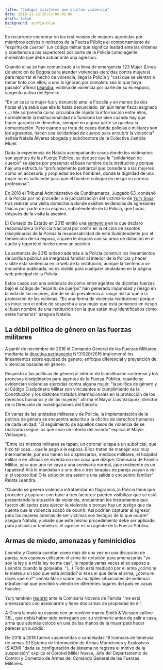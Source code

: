 ```yaml
---
title: "Códigos militares que ocultan violencia"
date: 2019-11-22T20:57:00-05:00
draft: false
background: surfie-blue
---
```


Es recurrente encontrar en los testimonios de mujeres agredidas por miembros activos o retirados de la Fuerza Pública el comportamiento de "espíritu de cuerpo" (un código militar que significa lealtad ante las órdenes y obediencia a los superiores) por parte de la Policía como agente inmediato que debe actuar ante una agresión.

Cuando ellas se han comunicado a la línea de emergencia 123 Mujer (Línea de atención de Bogotá para atender violencias ejercidas contra mujeres) para reportar el hecho de violencia, llega la Policía y "casi que se sientan a tomar tinto con ellos, a uno lo ignoran por completo sea lo que haya pasado"  afirma [Leandra](https://docs.google.com/document/d/1qapU4yoEDTSNCGhx3REsZR3gJVovwBXz7pemk328jw4/edit#), víctima de violencia por parte de su ex esposo, sargento activo del Ejército.

"En un caso la mujer fue y denunció ante la Fiscalía y en menos de dos horas él ya sabía que ella lo había denunciado, sin aún tener fiscal asignado (…) Me sorprendía como circulaba de rápido la información entre ellos, normalmente la institucionalidad no funciona tan bien cuando hay que hacer garantía de derechos, siempre en alguna parte se quiebra la comunicación. Pero cuando se trata de casos donde policías o militares son los agresores, hacen una solidaridad de cuerpo para encubrir la violencia" señala Natalia Álvarez abogada y subdirectora de la Colectiva Justicia Mujer.

Dada la experiencia de Natalia acompañando casos donde los victimarios son agentes de las Fuerza Pública, se deduce que la "solidaridad de cuerpo" se ejerce por preservar el buen nombre de la institución y porque hay una estructura "profundamente patriarcal que considera a las mujeres como un accesorio y propiedad de los hombres, donde la dignidad de una mujer no es suficiente para que el hombre coloque en riesgo su carrera profesional".

En 2018 el Tribunal Administrativo de Cundinamarca, Juzgado 63, condenó a la Policía por no proceder a la judicialización del victimario de [Yury Sosa](https://docs.google.com/document/d/1qapU4yoEDTSNCGhx3REsZR3gJVovwBXz7pemk328jw4/edit#heading=h.q2h9kr6np6lg) tras realizar una visita domiciliaria donde existían evidencias de agresiones físicas por parte de su esposo, subintendente de la Policía, que horas después de la visita la asesinó.

El Consejo de Estado en 2015 emitió una [sentencia](http://consejodeestado.gov.co/documentos/sentencias/17001233100020000118301.pdf) en la que declaró responsable a la Policía Nacional por omitir en la oficina de asuntos disciplinarios de la Policía la responsabilidad de este Subintendente por el feminicidio de su esposa, a quien le disparó con su arma de dotación en el cuello y reportó el hecho como un suicidio.

La sentencia de 2015 ordenó además a la Policía construir los lineamientos de política pública de integridad familiar al interior de la Policía y hacer visible esta sentencia en la web de la institución, aunque la sentencia se encuentra publicada, no es visible para cualquier ciudadano en la página web principal de la Policía.

Estos casos son una evidencia de cómo entre agentes de distintas fuerzas bajo el código de "espíritu de cuerpo" han generado impunidad y riesgo en la vida de las mujeres, donde se da prevalencia al rango militar que a la protección de las víctimas. "Es una forma de violencia institucional porque es mirar con el doble de sospecha a una mujer que está poniendo en riesgo el buen nombre de una institución con la que están muy identificados como seres humanos" asegura Natalia.

## La débil política de género en las fuerzas militares

A partir de noviembre de 2016 el Comando General de las Fuerzas Militares mediante la [directiva permanente](https://www.justiciamilitar.gov.co/irj/go/km/docs/Mindefensa/Documentos/descargas/Prensa/Documentos/politica_genero.pdf) N°01020/2016 implementó los lineamientos sobre equidad de género, enfoque diferencial y prevención de violencias basadas en género.

Respecto a las políticas de género al interior de la institución castrense y los procesos disciplinarios para agentes de la Fuerza Pública, cuando se evidencian violencias ejercidas contra alguna mujer, "la política de género y el Código Disciplinario Militar son vinculantes al cumplimiento de la Constitución y los distintos tratados internacionales en la protección de los derechos humanos y de las mujeres" afirma el Mayor Luis Vásquez, director de la Dirección de Investigaciones del Ejército.

En varias de las unidades militares y de Policía, la implementación de la política de género se encuentra  adscrita a la oficina de derechos humanos de cada unidad. "El seguimiento de aquellos casos de violencia de se realizarán según los que sean de interés del mando" explica el Mayor Velásquez.

"Entre los mismos militares se tapan, un coronel le tapa a un suboficial, que hizo tal cosa... que le pegó a la esposa. Ellos tratan de manejar eso muy internamente, por eso tienen los dispensarios, médicos militares, el hospital militar o en últimas se inventaron una cosa que dizque: Comisaría de Familia Militar, para que uno no vaya a una comisaría normal, ¡que realmente es un tapadero! Allá lo mandaban a uno dos o tres terapias de pareja ¡vayan a ver si el esposo iba! O la solución era asistir a una salida o encuentro familiar" Relata Leandra.

"Cuando se genera violencia intrafamiliar en flagrancia, la Policía tiene que proceder y capturar con base a tres factores: pueden visibilizar que se está presentando la situación de violencia, encuentran los instrumentos que fueron utilizados para ejercer la violencia o porque hay un testigo que da cuenta que la violencia acabó de ocurrir. Así podrían capturar al agresor, pero las mujeres además de ser víctimas son testigos de lo que ocurre" asegura Natalia, y añade que este mismo procedimiento debe ser aplicado para judicializar también si el agresor es un agente de la Fuerza Pública.

## Armas de miedo, amenazas y feminicidios

Leandra y Daniela cuentan como más de una vez en una discusión de pareja, sus esposos utilizaron el arma de dotación para amenazarlas "yo soy la ley y a mí la ley no me cae", le repetía varias veces el ex esposo a Leandra cuando la golpeaba. "(…) Todo está mediado por el arma ¿cómo te le metes a un tipo que está armado? si él es el que tiene el arma, ¿cómo le dices que no?" señala María sobre las múltiples situaciones de violencia intrafamiliar que percibió viviendo en diferentes lugares del país en casas fiscales.

Yury también [reportó](https://docs.google.com/document/d/1qapU4yoEDTSNCGhx3REsZR3gJVovwBXz7pemk328jw4/edit#heading=h.q2h9kr6np6lg) ante la Comisaría Novena de Familia "me está amenazando con asesinarme y tiene dos armas de propiedad de él".

A Gloria la mató su esposo con un revólver marca Smith & Wesson calibre 38L, que debía haber sido entregado por su victimario antes de salir a casa, arma que además colocó en una de las manos de la mujer para hacer parecer un suicidio.

De 2016 a 2018 fueron suspendidas o canceladas 18 licencias de tenencia de armas. El Sistema de Información de Armas Municiones y Explosivos (SIAEM) "dada su configuración de sistema no registra el motivo de la suspensión" explica el Coronel Miller Nossa, Jefe del Departamento de Control y Comercio de Armas del Comando General de las Fuerzas Militares.



